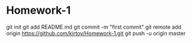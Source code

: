 Homework-1
==========
git init
git add README.md
git commit -m "first commit"
git remote add origin https://github.com/kirtov/Homework-1.git
git push -u origin master
